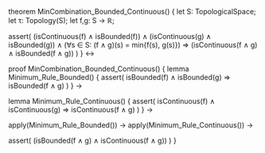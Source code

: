 theorem MinCombination_Bounded_Continuous() {
  let S: TopologicalSpace;
  let τ: Topology(S);
  let f,g: S → ℝ;
  
  assert(
    (isContinuous(f) ∧ isBounded(f)) ∧
    (isContinuous(g) ∧ isBounded(g)) ∧
    (∀s ∈ S: (f ∧ g)(s) = min{f(s), g(s)})
    ⇒
    (isContinuous(f ∧ g) ∧ isBounded(f ∧ g))
  )
} ↔

proof MinCombination_Bounded_Continuous() {
  lemma Minimum_Rule_Bounded() {
    assert(
      isBounded(f) ∧ isBounded(g) ⇒ isBounded(f ∧ g)
    )
  } →
  
  lemma Minimum_Rule_Continuous() {
    assert(
      isContinuous(f) ∧ isContinuous(g) ⇒ isContinuous(f ∧ g)
    )
  } →
  
  apply(Minimum_Rule_Bounded()) →
  apply(Minimum_Rule_Continuous()) →
  
  assert(
    (isBounded(f ∧ g) ∧ isContinuous(f ∧ g))
  )
}